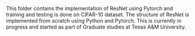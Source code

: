 This folder contains the implementation of ResNet using Pytorch and training and testing is done on CIFAR-10 dataset. The structure of ResNet is implemented from scratch using Python and Pytorch.
This is currently in progress and started as part of Graduate studies at Texas A&M University.
